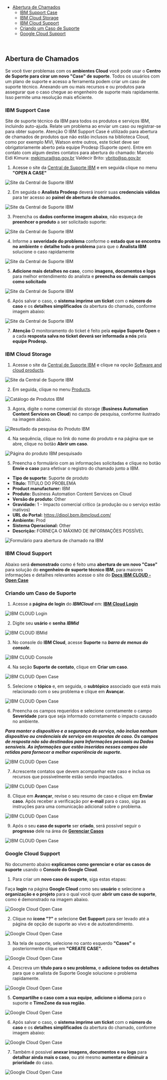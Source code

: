 - [Abertura de Chamados](#abertura-de-chamados)
    - [IBM Support Case](#ibm-support-case)
    - [IBM Cloud Storage](#ibm-cloud-storage)
    - [IBM Cloud Support](#ibm-cloud-support)
    - [Criando um Caso de Suporte](#criando-um-caso-de-suporte)
    - [Google Cloud Support](#google-cloud-support)

<br>

## Abertura de Chamados
Se você tiver problemas com os **ambientes Cloud** você pode usar o **Centro de Suporte para cirar um novo "Case" de suporte**. Todos os usuários com um plano de suporte e acesso a ferramenta podem criar um caso de suporte técnico. Anexando um ou mais recursos e ou produtos para assegurar que o caso chegue ao engenheiro de suporte mais rapidamente. Isso permite uma resolução mais eficiente.

### IBM Support Case
Site de suporte técnico da IBM para todos os produtos e serviços IBM, incluindo auto-ajuda. Relate um problema ao enviar um caso ou registrar-se para obter suporte.
Atenção O IBM Support Case é utilizado para abertura de chamados de produtos que não estão inclusos na biblioteca Cloud, como por exemplo MVI, Watson entre outros, este ticket deve ser obrigatoriamente aberto pela equipe Prodesp (Suporte open). Entre em contato com algum destes contatos para abertura do chamado:
Marcelo Eidi Kimura: mekimura@sp.gov.br 
Valdecir Brito: vbrito@sp.gov.br 


1. Acesse o site da [Central de Suporte IBM](https://www.ibm.com/mysupport/s/?language=en_US) e em seguida clique no menu **"OPEN A CASE"**

![Site da Central de Suporte IBM](/assets/img/abertura-chamado-ibm/001_IBM_Cloud-Central_Suporte.png)

2. Em seguida o **Analista Prodesp** deverá inserir suas **credenciais válidas** para ter acesso ao **painel de abertura de chamados**.

![Site da Central de Suporte IBM](/assets/img/abertura-chamado-ibm/002_IBM_Cloud-Central_Suporte.png)

3. Preencha os **dados conforme imagem abaixo**, não esqueça de **preenhcer o produto** a ser solicitado suporte:

![Site da Central de Suporte IBM](/assets/img/abertura-chamado-ibm/003_IBM_Cloud-Central_Suporte.png)

4. Informe a **severidade do problema** conforme o **estado que se encontra no ambiente** e **detalhe todo o problema** para que o **Analista IBM** solucione o caso rapidamente

![Site da Central de Suporte IBM](/assets/img/abertura-chamado-ibm/004_IBM_Cloud-Central_Suporte.png)

5. **Adicione mais detalhes no caso**, como **imagens, documentos e logs** para melhor entendimento do analista e **preencha os demais campos como solicitado**

![Site da Central de Suporte IBM](/assets/img/abertura-chamado-ibm/005_IBM_Cloud-Central_Suporte.png)

6. Após salvar o caso, o **sistema imprime um ticket** com o **número do caso** e os **detalhes simplificados** da abertura do chamado, conforme imagem abaixo:

![Site da Central de Suporte IBM](/assets/img/abertura-chamado-ibm/006_IBM_Cloud-Central_Suporte.png)

7. **Atenção** O monitoramento do ticket é feito pela **equipe Suporte Open** e a cada **resposta salva no ticket deverá ser informada a nós** pela **equipe Prodesp.**

### IBM Cloud Storage

1. Acesse o site da [Central de Suporte IBM](https://www.ibm.com/support/home/) e clique na opção [Software and cloud products](https://www.ibm.com/mysupport/s/).

![Site da Central de Suporte IBM](/assets/img/abertura-chamado-storage/IBM_Cloud-Central_Suporte.png)

2. Em seguida, clique no menu [Products](https://www.ibm.com/mysupport/s/recordlist/Product2/Recent).

![Catálogo de Produtos IBM](/assets/img/abertura-chamado-storage/IBM_Cloud-Catalogos_produtos.png)

3. Agora, digite o nome comercial do storage (**Business Automation Content Services on Cloud**) no campo de pesquisa, conforme ilustrado na imagem abaixo.

![Resutlado da pesquisa do Produto IBM](/assets/img/abertura-chamado-storage/IBM_Cloud-Resutlado_da_pesquisa_do_Produto_IBM.png)

4. Na sequência, clique no link do nome do produto e na página que se abre, clique no botão **Abrir um caso**. 

![Página do produto IBM pesquisado](/assets/img/abertura-chamado-storage/IBM_Cloud-Pagina_do_produto_IBM_pesquisado.png)

5. Preencha o formulário com as informações solicitadas e clique no botão **Envie o caso** para efetivar o registro do chamado junto a IBM. 

- **Tipo de suporte**: Suporte de produto
- **Título:** TÍTULO DO PROBLEMA
- **Product manufacturer:** IBM
- **Produto:** Business Automation Content Services on Cloud
- **Versão de produto:** Other
- **Gravidade:** 1 - Impacto comercial crítico (a produção ou o serviço estão inativos)
- **URL do Portal:** https://dipol.bpm.ibmcloud.com/
- **Ambiente:** Prod
- **Sistema Operacional:** Other
- **Descrição:** FORNEÇA O MÁXIMO DE INFORMAÇÕES POSSÍVEL

![Formulário para abertura de chamado na IBM](/assets/img/abertura-chamado-storage/IBM_Cloud-Formulario_para_abertura_de_chamado_na_IBM.png)

### IBM Cloud Support
Abaixo será **demonstrado** como é feito uma **abertura de um novo "Case"** para solução do **engenheiro de suporte técnico IBM**, para maiores informações e detalhes relevantes acesse o site do **[Docs IBM CLOUD - Open Case](https://cloud.ibm.com/docs/get-support?topic=get-support-open-case&interface=ui)**

### Criando um Caso de Suporte

1. Acesse a **página de login** do ***IBMCloud*** em: **[IBM Cloud Login](https://cloud.ibm.com/login)**

![IBM CLOUD Login](/assets/img/abertura-chamado-cloud/001_abrt_chamado.png)

2. Digite seu **usário** e **senha** ***IBMid***

![IBM CLOUD IBMid](/assets/img/abertura-chamado-cloud/002_abrt_chamado.png)

3. No console do **IBM Cloud**, acesse **Suporte** na ***barra de menus do console***.

![IBM CLOUD Console](/assets/img/abertura-chamado-cloud/003_abrt_chamado.png)

4. Na seção **Suporte de contato**, clique em **Criar um caso**.

![IBM CLOUD Open Case](/assets/img/abertura-chamado-cloud/004_abrt_chamado.png)

5. Selecione o **tópico** e, em seguida, o **subtópico** associado que está mais relacionado com o seu problema e clique em **Avançar.**

![IBM CLOUD Open Case](/assets/img/abertura-chamado-cloud/005_abrt_chamado.png)

6. Preencha os campos requeridos e selecione corretamente o campo **Severidade** para que seja informado corretamente o impacto causado no ambiente.

***Para manter o dispositivo e a segurança do serviço, não inclua nenhum dispositivo ou credenciais de serviço em respostas de caso. Os campos de resposta não são destinados para Informações pessoais ou Dados sensíveis. As informações que estão inseridas nesses campos são retidas para fornecer a melhor experiência de suporte.***

![IBM CLOUD Open Case](/assets/img/abertura-chamado-cloud/006_abrt_chamado.png)

7. Acrescente contatos que devem acompanhar este caso e inclua os recursos que possivelmente estão sendo impactados.

![IBM CLOUD Open Case](/assets/img/abertura-chamado-cloud/007_abrt_chamado.png)

8. Clique em **Avançar**, revise o seu resumo de caso e clique em **Enviar caso**. Após receber a verificação por **e-mail** para o caso, siga as instruções para uma comunicação adicional sobre o problema.

![IBM CLOUD Open Case](/assets/img/abertura-chamado-cloud/008_abrt_chamado.png)

9. Após o seu **caso de suporte** ser **criado**, será possível seguir o **progresso** dele na área de **[Gerenciar Casos](https://cloud.ibm.com/unifiedsupport/cases)**

![IBM CLOUD Open Case](/assets/img/abertura-chamado-cloud/009_abrt_chamado.png)

### Google Cloud Support

No documento abaixo **explicamos como gerenciar e criar  os casos de suporte** usando o **Console do Google Cloud**.

1. Para criar um **novo caso de suporte**, siga estas etapas:

Faça **login** na página **Google Cloud** como seu **usuário** e selecione a **organização e o projeto** para o qual você quer **abrir um caso de suporte**, como é demonstrado na imagem abaixo.

![Google Cloud Open Case](/assets/img/abertura-chamado-cloud/010_abrt_chamado.png)

2. Clique no **ícone "?"**  e selecione **Get Support** para ser levado até a página de opção de suporte ao vivo e de autoatendimento.

![Google Cloud Open Case](/assets/img/abertura-chamado-cloud/011_abrt_chamado.png)

3. Na tela de suporte, selecione no canto esquerdo **"Cases"** e posteriormente clique em **"CREATE CASE".**

![Google Cloud Open Case](/assets/img/abertura-chamado-cloud/012_abrt_chamado.png)

4. Descreva um **título para o seu problema**, e **adicione todos os detalhes** para que o analista de Suporte Google solucione o problema rapidamente.

![Google Cloud Open Case](/assets/img/abertura-chamado-cloud/013_abrt_chamado.png)

5. **Compartilhe o caso com a sua equipe**, **adicione o idioma** para o suporte e **TimeZone da sua região**.

![Google Cloud Open Case](/assets/img/abertura-chamado-cloud/014_abrt_chamado.png)

6. Após salvar o caso, o **sistema imprime um ticket** com o **número do caso** e os **detalhes simplificados** da abertura do chamado, conforme imagem abaixo:

![Google Cloud Open Case](/assets/img/abertura-chamado-cloud/015_abrt_chamado.png)

7. Também é possivel **anexar imagens, documentos e ou logs** para **detalhar ainda mais o caso**, ou até mesmo **aumentar e diminuir a prioridade** do caso.

![Google Cloud Open Case](/assets/img/abertura-chamado-cloud/016_abrt_chamado.png)
